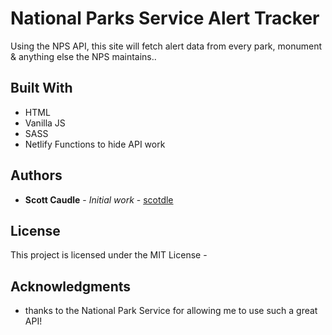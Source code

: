 # National Parks Service Alert Tracker

Using the NPS API, this site will fetch alert data from every park, monument & anything else the NPS maintains..


## Built With

* HTML
* Vanilla JS
* SASS
* Netlify Functions to hide API work

## Authors

* **Scott Caudle** - *Initial work* - [scotdle](https://github.com/scotdle)



## License

This project is licensed under the MIT License -

## Acknowledgments

* thanks to the National Park Service for allowing me to use such a great API!


